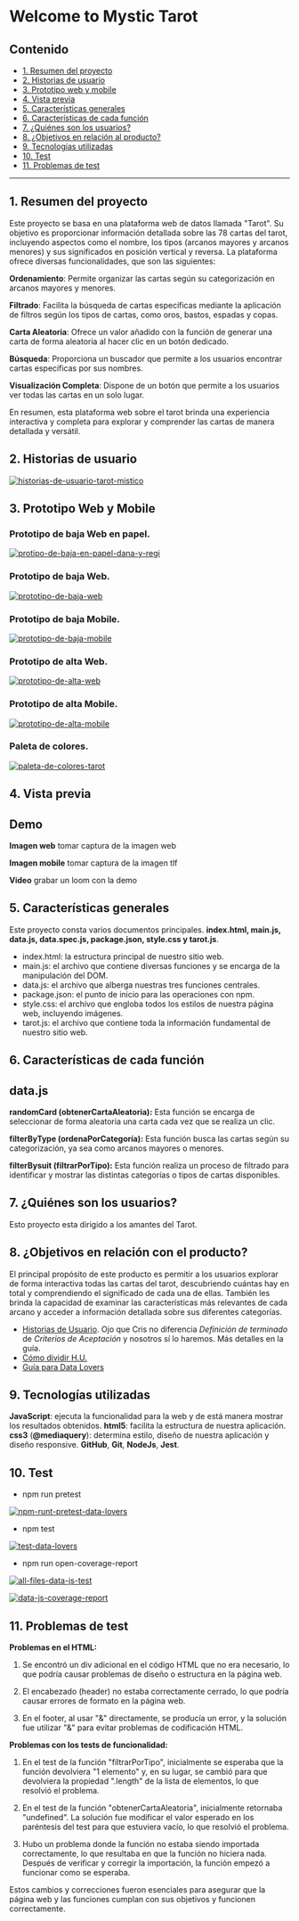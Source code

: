 # **Welcome to Mystic Tarot**

## Contenido

* [1. Resumen del proyecto](#1-resumen-del-proyecto)
* [2. Historias de usuario](#2-historias-de-usuario)
* [3. Prototipo web y mobile](#3-prototipo-web-y-mobile)
* [4. Vista previa](#4-vista-previa)
* [5. Características generales](#5-características-generales)
* [6. Características de cada función](#6-caracteristicas-de-cada-función)
* [7. ¿Quiénes son los usuarios?](#7-¿-quienes-son-los-usuarios-?)
* [8. ¿Objetivos en relación al producto?](#8-objetivos-en-relación-al-producto)
* [9. Tecnologías utilizadas](#9-tecnologías-utilizadas)
* [10. Test](#9-test)
* [11. Problemas de test](#9-problemas-de-test)

****

## 1. Resumen del proyecto

Este proyecto se basa en una plataforma web de datos llamada "Tarot". Su objetivo es proporcionar información detallada sobre las 78 cartas del tarot, incluyendo aspectos como el nombre, los tipos (arcanos mayores y arcanos menores) y sus significados en posición vertical y reversa. La plataforma ofrece diversas funcionalidades, que son las siguientes:

 **Ordenamiento**: Permite organizar las cartas según su categorización en arcanos mayores y menores.
    
 **Filtrado**: Facilita la búsqueda de cartas específicas mediante la aplicación de filtros según los tipos de cartas, como oros, bastos, espadas y copas.
    
 **Carta Aleatoria**: Ofrece un valor añadido con la función de generar una carta de forma aleatoria al hacer clic en un botón dedicado.
    
 **Búsqueda**: Proporciona un buscador que permite a los usuarios encontrar cartas específicas por sus nombres.
    
 **Visualización Completa**: Dispone de un botón que permite a los usuarios ver todas las cartas en un solo lugar.
    

En resumen, esta plataforma web sobre el tarot brinda una experiencia interactiva y completa para explorar y comprender las cartas de manera detallada y versátil.

## 2. Historias de usuario

 <a href="https://ibb.co/rcHNcDh"><img src="https://i.ibb.co/D8QT80F/historias-de-usuario-tarot-mistico.jpg" alt="historias-de-usuario-tarot-mistico" border="0"></a>

## 3. Prototipo Web y Mobile



### Prototipo de baja Web en papel.

<a href="https://ibb.co/Rhjknz8"><img src="https://i.ibb.co/5YKgDBZ/protipo-de-baja-en-papel-dana-y-regi.jpg" alt="protipo-de-baja-en-papel-dana-y-regi" border="0"></a>


### Prototipo de baja Web.

<a href="https://ibb.co/MSx12Wr"><img src="https://i.ibb.co/H4fPF16/prototipo-de-baja-web.jpg" alt="prototipo-de-baja-web" border="0"></a>


### Prototipo de baja Mobile.

 <a href="https://ibb.co/8mS1bCt"><img src="https://i.ibb.co/4F5h2q3/prototipo-de-baja-mobile.jpg" alt="prototipo-de-baja-mobile" border="0"></a>

### Prototipo de alta Web.

<a href="https://ibb.co/gtJJwfx"><img src="https://i.ibb.co/ZcxxKF0/prototipo-de-alta-web.jpg" alt="prototipo-de-alta-web" border="0"></a>

### Prototipo de alta Mobile.

<a href="https://ibb.co/58qvdS3"><img src="https://i.ibb.co/Snq02Mg/prototipo-de-alta-mobile.jpg" alt="prototipo-de-alta-mobile" border="0"></a>

### Paleta de colores.

<a href="https://ibb.co/TRwbn84"><img src="https://i.ibb.co/92pVfTb/paleta-de-colores-tarot.jpg" alt="paleta-de-colores-tarot" border="0"></a>


## 4. Vista previa

## **Demo**

**Imagen web**
tomar captura de la imagen web

**Imagen mobile**
tomar captura de la imagen tlf

**Video**
grabar un loom con la demo

## 5. Características generales

Este proyecto consta varios documentos principales.
**index.html,  main.js, data.js, data.spec.js, package.json, style.css y tarot.js**.
-   index.html: la estructura principal de nuestro sitio web.
-   main.js: el archivo que contiene diversas funciones y se encarga de la manipulación del DOM.
-   data.js: el archivo que alberga nuestras tres funciones centrales.
-   package.json: el punto de inicio para las operaciones con npm.
-   style.css: el archivo que engloba todos los estilos de nuestra página web, incluyendo imágenes.
-   tarot.js: el archivo que contiene toda la información fundamental de nuestro sitio web.

## 6. Características de cada función

 ## **data.js**

**randomCard (obtenerCartaAleatoria):** Esta función se encarga de seleccionar de forma aleatoria una carta cada vez que se realiza un clic.

**filterByType (ordenaPorCategoría):** Esta función busca las cartas según su categorización, ya sea como arcanos mayores o menores.

**filterBysuit (filtrarPorTipo):** Esta función realiza un proceso de filtrado para identificar y mostrar las distintas categorías o tipos de cartas disponibles.

## 7. ¿Quiénes son los usuarios?

Esto proyecto esta dirigido a los amantes del Tarot.


## 8. ¿Objetivos en relación con el producto?

 El principal propósito de este producto es permitir a los usuarios explorar de forma interactiva todas las cartas del tarot, descubriendo cuántas hay en total y comprendiendo el significado de cada una de ellas. También les brinda la capacidad de examinar las características más relevantes de cada arcano y acceder a información detallada sobre sus diferentes categorías.

* [Historias de Usuario](https://www.youtube.com/watch?v=ky6wFiF5vMk&t=344s).
  Ojo que Cris no diferencia _Definición de terminado_ de _Criterios de
  Aceptación_ y nosotros sí lo haremos. Más detalles en la guía.
* [Cómo dividir H.U.](https://www.youtube.com/watch?v=Ueq786iZ30I&t=341s)
* [Guía para Data Lovers](https://docs.google.com/presentation/d/e/2PACX-1vQhx9D36NjpH-Daea-ITPUDUzNL8ZiNAprq_7b5PSUrfutk45tEtaOLz2lmd8f54_5jX1hypDM8f8SM/pub?start=false&loop=false&delayms=60000)

## 9. Tecnologías utilizadas

**JavaScript**: ejecuta la funcionalidad para la web y de está manera mostrar los resultados obtenidos.
**html5**: facilita la estructura de nuestra aplicación.
**css3** (**@mediaquery**): determina estilo, diseño de nuestra aplicación y diseño responsive.
**GitHub**, **Git**, **NodeJs**, **Jest**.

## 10. Test

- npm run pretest

<a href="https://ibb.co/0jjnkG6"><img src="https://i.ibb.co/4ZZFcVX/npm-runt-pretest-data-lovers.jpg" alt="npm-runt-pretest-data-lovers" border="0"></a>

* npm test

<a href="https://ibb.co/g6TwjJn"><img src="https://i.ibb.co/BwZjzB1/test-data-lovers.jpg" alt="test-data-lovers" border="0"></a>

-  npm run open-coverage-report

<a href="https://ibb.co/gFMSq32"><img src="https://i.ibb.co/XkZ70bQ/all-files-data-js-test.jpg" alt="all-files-data-js-test" border="0"></a>

<a href="https://ibb.co/Jnz93R4"><img src="https://i.ibb.co/tBb9LMt/data-js-coverage-report.jpg" alt="data-js-coverage-report" border="0"></a>

## 11. Problemas de test

**Problemas en el HTML:**

1.  Se encontró un div adicional en el código HTML que no era necesario, lo que podría causar problemas de diseño o estructura en la página web.
    
2.  El encabezado (header) no estaba correctamente cerrado, lo que podría causar errores de formato en la página web.
    
3.  En el footer, al usar "&" directamente, se producía un error, y la solución fue utilizar "&amp;" para evitar problemas de codificación HTML.
    

**Problemas con los tests de funcionalidad:**

1.  En el test de la función "filtrarPorTipo", inicialmente se esperaba que la función devolviera "1 elemento" y, en su lugar, se cambió para que devolviera la propiedad ".length" de la lista de elementos, lo que resolvió el problema.
    
2.  En el test de la función "obtenerCartaAleatoria", inicialmente retornaba "undefined". La solución fue modificar el valor esperado en los paréntesis del test para que estuviera vacío, lo que resolvió el problema.
    
3.  Hubo un problema donde la función no estaba siendo importada correctamente, lo que resultaba en que la función no hiciera nada. Después de verificar y corregir la importación, la función empezó a funcionar como se esperaba.
    

Estos cambios y correcciones fueron esenciales para asegurar que la página web y las funciones cumplan con sus objetivos y funcionen correctamente.